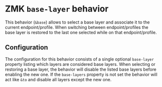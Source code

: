 # ZMK `base-layer` behavior

This behavior (`&base`) allows to select a base layer and associate it to the current endpoint/profile.
When switching between endpoint/profiles the base layer is restored to the last one selected while on that endpoint/profile.

## Configuration

The configuration for this behavior consists of a single optional `base-layer` property
listing which layers are considered base layers.
When selecting or restoring a base layer, the behavior will disable the listed base layers before enabling the new one.
If the `base-layers` property is not set the behavior will act like `&to` and disable all layers except the new one.

